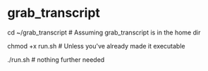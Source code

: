 # grab_transcript

cd ~/grab_transcript  # Assuming grab_transcript is in the home dir

chmod +x run.sh       # Unless you've already made it executable

./run.sh              # nothing further needed





